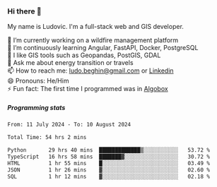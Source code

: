 ### Hi there 👋

My name is Ludovic. I'm a full-stack web and GIS developer.

 🔭 I’m currently working on a wildfire management platform<br/>
 🌱 I’m continuously learning Angular, FastAPI, Docker, PostgreSQL<br/>
 👯 I like GIS tools such as Geopandas, PostGIS, GDAL<br/>
 💬 Ask me about energy transition or travels<br/>
 📫 How to reach me: ludo.beghin@gmail.com or [Linkedin](https://www.linkedin.com/in/ludovic-beghin/)<br/>
 😄 Pronouns: He/Him<br/>
 ⚡ Fun fact: The first time I programmed was in [Algobox](https://fr.wikipedia.org/wiki/Algobox)<br/>

##### Programming stats
<!--START_SECTION:waka-->

```txt
From: 11 July 2024 - To: 10 August 2024

Total Time: 54 hrs 2 mins

Python       29 hrs 40 mins  █████████████▒░░░░░░░░░░░   53.72 %
TypeScript   16 hrs 58 mins  ███████▓░░░░░░░░░░░░░░░░░   30.72 %
HTML         1 hr 55 mins    █░░░░░░░░░░░░░░░░░░░░░░░░   03.49 %
JSON         1 hr 26 mins    ▓░░░░░░░░░░░░░░░░░░░░░░░░   02.60 %
SQL          1 hr 12 mins    ▓░░░░░░░░░░░░░░░░░░░░░░░░   02.18 %
```

<!--END_SECTION:waka-->
